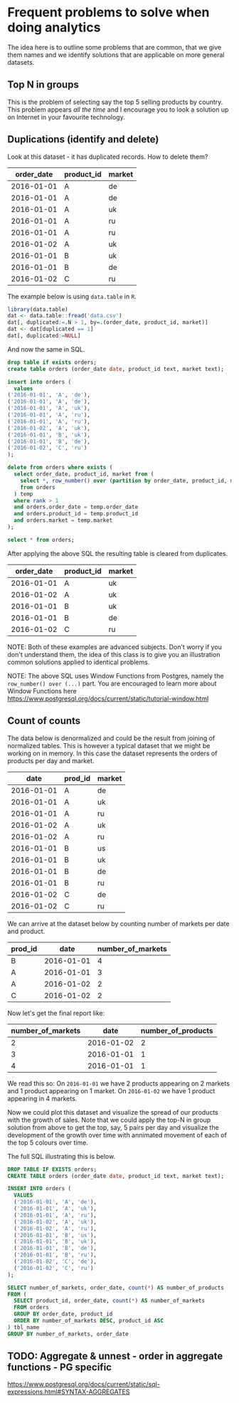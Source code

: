 # Frequent problems to solve when doing analytics

The idea here is to outline some problems that are common, that we give them
names and we identify solutions that are applicable on more general datasets.

## Top N in groups

This is the problem of selecting say the top 5 selling products by country. This
problem appears *all the time* and I encourage you to look a solution up on
Internet in your favourite technology.

## Duplications (identify and delete)

Look at this dataset - it has duplicated records. How to delete them?

| order_date | product_id | market |
| -----------|---------|--------|
| 2016-01-01 | A       | de     |
| 2016-01-01 | A       | de     |
| 2016-01-01 | A       | uk     |
| 2016-01-01 | A       | ru     |
| 2016-01-01 | A       | ru     |
| 2016-01-02 | A       | uk     |
| 2016-01-01 | B       | uk     |
| 2016-01-01 | B       | de     |
| 2016-01-02 | C       | ru     |

The example below is using `data.table` in `R`.

```R
library(data.table)
dat <- data.table::fread('data.csv')
dat[, duplicated:=.N > 1, by=.(order_date, product_id, market)]
dat <- dat[duplicated == 1]
dat[, duplicated:=NULL]
```

And now the same in SQL.

```sql
drop table if exists orders;
create table orders (order_date date, product_id text, market text);

insert into orders (
  values
('2016-01-01', 'A', 'de'),
('2016-01-01', 'A', 'de'),
('2016-01-01', 'A', 'uk'),
('2016-01-01', 'A', 'ru'),
('2016-01-01', 'A', 'ru'),
('2016-01-02', 'A', 'uk'),
('2016-01-01', 'B', 'uk'),
('2016-01-01', 'B', 'de'),
('2016-01-02', 'C', 'ru')
);

delete from orders where exists (
  select order_date, product_id, market from (
    select *, row_number() over (partition by order_date, product_id, market) as rank
    from orders
  ) temp
  where rank > 1
  and orders.order_date = temp.order_date
  and orders.product_id = temp.product_id
  and orders.market = temp.market
);

select * from orders;
```

After applying the above SQL the resulting table is cleared from duplicates.

|order_date | product_id | market |
|-----------|------------|-------- |
|2016-01-01 | A          | uk |
|2016-01-02 | A          | uk |
|2016-01-01 | B          | uk |
|2016-01-01 | B          | de |
|2016-01-02 | C          | ru |

NOTE: Both of these examples are advanced subjects. Don't worry if you don't
understand them, the idea of this class is to give you an illustration common
solutions applied to identical problems.

NOTE: The above SQL uses Window Functions from Postgres, namely the
`row_number() over (...)` part. You are encouraged to learn more about Window
Functions here
https://www.postgresql.org/docs/current/static/tutorial-window.html

## Count of counts

The data below is denormalized and could be the result from joining of
normalized tables. This is however a typical dataset that we might be working on
in memory. In this case the dataset represents the orders of products per day
and market.

| date       | prod_id | market |
| -----------|---------|-------- |
| 2016-01-01 | A       | de      |
| 2016-01-01 | A       | uk      |
| 2016-01-01 | A       | ru      |
| 2016-01-02 | A       | uk      |
| 2016-01-02 | A       | ru      |
| 2016-01-01 | B       | us      |
| 2016-01-01 | B       | uk      |
| 2016-01-01 | B       | de      |
| 2016-01-01 | B       | ru      |
| 2016-01-02 | C       | de      |
| 2016-01-02 | C       | ru      |

We can arrive at the dataset below by counting number of markets per date and
product.

| prod_id | date       | number_of_markets |
| --------|------------|------- |
| B       | 2016-01-01 | 4      |
| A       | 2016-01-01 | 3      |
| A       | 2016-01-02 | 2      |
| C       | 2016-01-02 | 2      |

Now let's get the final report like:

| number_of_markets | date       | number_of_products |
| -------------|------------|----------------|
| 2            | 2016-01-02 | 2              |
| 3            | 2016-01-01 | 1              |
| 4            | 2016-01-01 | 1              |

We read this so: On `2016-01-01` we have 2 products appearing on 2 markets and
1 product appearing on 1 market. On `2016-01-02` we have 1 product appearing
in 4 markets.

Now we could plot this dataset and visualize the spread of our products with the
growth of sales. Note that we could apply the top-N in group solution from above
to get the top, say, 5 pairs per day and visualize the development of the growth
over time with annimated movement of each of the top 5 colours over time.

The full SQL illustrating this is below.

```sql
DROP TABLE IF EXISTS orders;
CREATE TABLE orders (order_date date, product_id text, market text);

INSERT INTO orders (
  VALUES
  ('2016-01-01', 'A', 'de'),
  ('2016-01-01', 'A', 'uk'),
  ('2016-01-01', 'A', 'ru'),
  ('2016-01-02', 'A', 'uk'),
  ('2016-01-02', 'A', 'ru'),
  ('2016-01-01', 'B', 'us'),
  ('2016-01-01', 'B', 'uk'),
  ('2016-01-01', 'B', 'de'),
  ('2016-01-01', 'B', 'ru'),
  ('2016-01-02', 'C', 'de'),
  ('2016-01-02', 'C', 'ru')
);

SELECT number_of_markets, order_date, count(*) AS number_of_products
FROM (
  SELECT product_id, order_date, count(*) AS number_of_markets
  FROM orders
  GROUP BY order_date, product_id
  ORDER BY number_of_markets DESC, product_id ASC
) tbl_name
GROUP BY number_of_markets, order_date
```

## TODO: Aggregate & unnest - order in aggregate functions - PG specific
https://www.postgresql.org/docs/current/static/sql-expressions.html#SYNTAX-AGGREGATES
